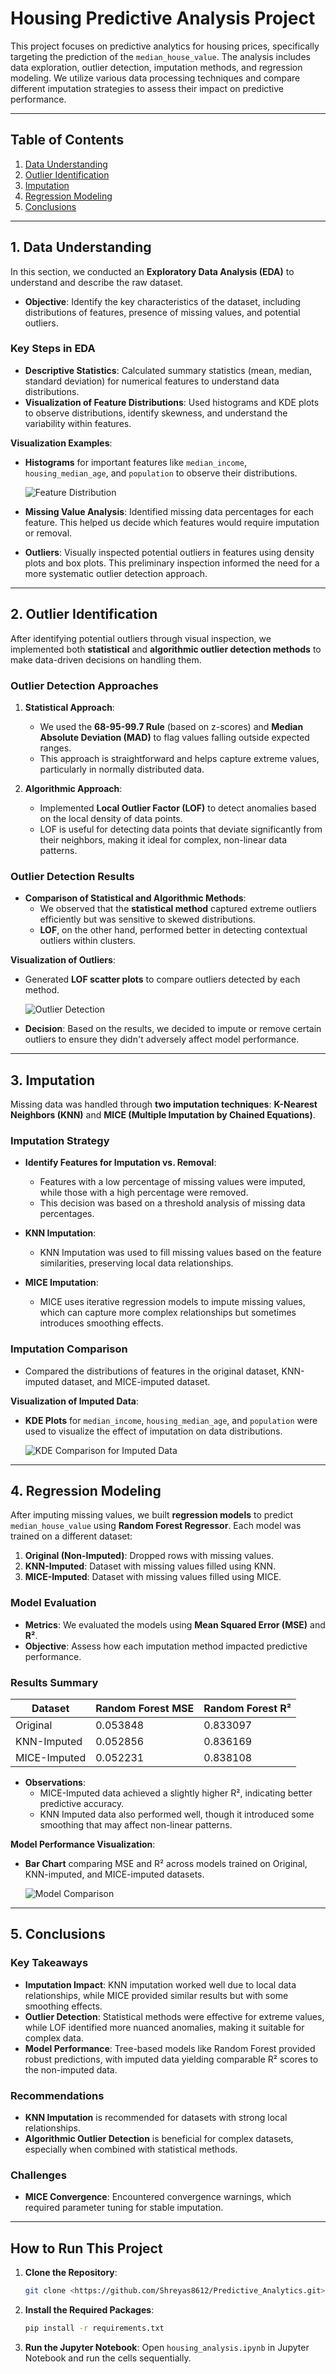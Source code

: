 # Housing Predictive Analysis Project

This project focuses on predictive analytics for housing prices, specifically targeting the prediction of the `median_house_value`. The analysis includes data exploration, outlier detection, imputation methods, and regression modeling. We utilize various data processing techniques and compare different imputation strategies to assess their impact on predictive performance.

---

## Table of Contents
1. [Data Understanding](#data-understanding)
2. [Outlier Identification](#outlier-identification)
3. [Imputation](#imputation)
4. [Regression Modeling](#regression-modeling)
5. [Conclusions](#conclusions)

---

## 1. Data Understanding

In this section, we conducted an **Exploratory Data Analysis (EDA)** to understand and describe the raw dataset.

- **Objective**: Identify the key characteristics of the dataset, including distributions of features, presence of missing values, and potential outliers.

### Key Steps in EDA
- **Descriptive Statistics**: Calculated summary statistics (mean, median, standard deviation) for numerical features to understand data distributions.
- **Visualization of Feature Distributions**: Used histograms and KDE plots to observe distributions, identify skewness, and understand the variability within features.

**Visualization Examples**:
- **Histograms** for important features like `median_income`, `housing_median_age`, and `population` to observe their distributions.
  
  ![Feature Distribution](images/feature_distribution.png)

- **Missing Value Analysis**: Identified missing data percentages for each feature. This helped us decide which features would require imputation or removal.

- **Outliers**: Visually inspected potential outliers in features using density plots and box plots. This preliminary inspection informed the need for a more systematic outlier detection approach.

---

## 2. Outlier Identification

After identifying potential outliers through visual inspection, we implemented both **statistical** and **algorithmic outlier detection methods** to make data-driven decisions on handling them.

### Outlier Detection Approaches
1. **Statistical Approach**:
   - We used the **68-95-99.7 Rule** (based on z-scores) and **Median Absolute Deviation (MAD)** to flag values falling outside expected ranges.
   - This approach is straightforward and helps capture extreme values, particularly in normally distributed data.

2. **Algorithmic Approach**:
   - Implemented **Local Outlier Factor (LOF)** to detect anomalies based on the local density of data points.
   - LOF is useful for detecting data points that deviate significantly from their neighbors, making it ideal for complex, non-linear data patterns.

### Outlier Detection Results
- **Comparison of Statistical and Algorithmic Methods**:
  - We observed that the **statistical method** captured extreme outliers efficiently but was sensitive to skewed distributions.
  - **LOF**, on the other hand, performed better in detecting contextual outliers within clusters.

**Visualization of Outliers**:
- Generated **LOF scatter plots** to compare outliers detected by each method.

  ![Outlier Detection](images/outlier_detection.png)

- **Decision**: Based on the results, we decided to impute or remove certain outliers to ensure they didn't adversely affect model performance.

---

## 3. Imputation

Missing data was handled through **two imputation techniques**: **K-Nearest Neighbors (KNN)** and **MICE (Multiple Imputation by Chained Equations)**.

### Imputation Strategy
- **Identify Features for Imputation vs. Removal**:
  - Features with a low percentage of missing values were imputed, while those with a high percentage were removed.
  - This decision was based on a threshold analysis of missing data percentages.

- **KNN Imputation**:
  - KNN Imputation was used to fill missing values based on the feature similarities, preserving local data relationships.

- **MICE Imputation**:
  - MICE uses iterative regression models to impute missing values, which can capture more complex relationships but sometimes introduces smoothing effects.

### Imputation Comparison
- Compared the distributions of features in the original dataset, KNN-imputed dataset, and MICE-imputed dataset.

**Visualization of Imputed Data**:
- **KDE Plots** for `median_income`, `housing_median_age`, and `population` were used to visualize the effect of imputation on data distributions.

  ![KDE Comparison for Imputed Data](images/kde_comparison.png)

---

## 4. Regression Modeling

After imputing missing values, we built **regression models** to predict `median_house_value` using **Random Forest Regressor**. Each model was trained on a different dataset:

1. **Original (Non-Imputed)**: Dropped rows with missing values.
2. **KNN-Imputed**: Dataset with missing values filled using KNN.
3. **MICE-Imputed**: Dataset with missing values filled using MICE.

### Model Evaluation
- **Metrics**: We evaluated the models using **Mean Squared Error (MSE)** and **R²**.
- **Objective**: Assess how each imputation method impacted predictive performance.

### Results Summary

| Dataset       | Random Forest MSE | Random Forest R² |
|---------------|-------------------|------------------|
| Original      | 0.053848          | 0.833097         |
| KNN-Imputed   | 0.052856          | 0.836169         |
| MICE-Imputed  | 0.052231          | 0.838108         |

- **Observations**:
  - MICE-Imputed data achieved a slightly higher R², indicating better predictive accuracy.
  - KNN Imputed data also performed well, though it introduced some smoothing that may affect non-linear patterns.

**Model Performance Visualization**:
- **Bar Chart** comparing MSE and R² across models trained on Original, KNN-imputed, and MICE-imputed datasets.

  ![Model Comparison](images/model_comparison.png)

---

## 5. Conclusions

### Key Takeaways
- **Imputation Impact**: KNN imputation worked well due to local data relationships, while MICE provided similar results but with some smoothing effects.
- **Outlier Detection**: Statistical methods were effective for extreme values, while LOF identified more nuanced anomalies, making it suitable for complex data.
- **Model Performance**: Tree-based models like Random Forest provided robust predictions, with imputed data yielding comparable R² scores to the non-imputed data.

### Recommendations
- **KNN Imputation** is recommended for datasets with strong local relationships.
- **Algorithmic Outlier Detection** is beneficial for complex datasets, especially when combined with statistical methods.

### Challenges
- **MICE Convergence**: Encountered convergence warnings, which required parameter tuning for stable imputation.

---

## How to Run This Project

1. **Clone the Repository**:
   ```bash
   git clone <https://github.com/Shreyas8612/Predictive_Analytics.git>
2. **Install the Required Packages**:
   ```bash
   pip install -r requirements.txt
3. **Run the Jupyter Notebook**:
   Open `housing_analysis.ipynb` in Jupyter Notebook and run the cells sequentially.